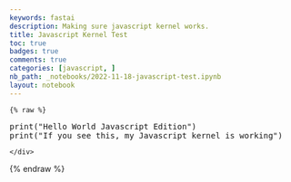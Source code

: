 ```yaml
---
keywords: fastai
description: Making sure javascript kernel works.
title: Javascript Kernel Test
toc: true 
badges: true
comments: true
categories: [javascript, ]
nb_path: _notebooks/2022-11-18-javascript-test.ipynb
layout: notebook
---
```


<!--
#################################################
### THIS FILE WAS AUTOGENERATED! DO NOT EDIT! ###
#################################################
# file to edit: _notebooks/2022-11-18-javascript-test.ipynb
-->

<div class="container" id="notebook-container">
        
    {% raw %}
    
<div class="cell border-box-sizing code_cell rendered">
<div class="input">

<div class="inner_cell">
    <div class="input_area">
<div class=" highlight hl-python"><pre><span></span><span class="nb">print</span><span class="p">(</span><span class="s2">&quot;Hello World Javascript Edition&quot;</span><span class="p">)</span>
<span class="nb">print</span><span class="p">(</span><span class="s2">&quot;If you see this, my Javascript kernel is working&quot;</span><span class="p">)</span>
</pre></div>

    </div>
</div>
</div>

</div>
    {% endraw %}

</div>
 

